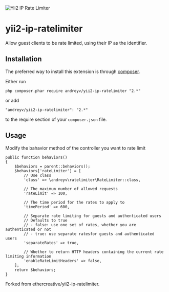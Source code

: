 ![Yii2 IP Rate Limiter](resources/banner.jpg)

# yii2-ip-ratelimiter
Allow guest clients to be rate limited, using their IP as the identifier.

## Installation

The preferred way to install this extension is through [composer](http://getcomposer.org/download/).

Either run

```
php composer.phar require andreyv/yii2-ip-ratelimiter "2.*"
```

or add

```
"andreyv/yii2-ip-ratelimiter": "2.*"
```

to the require section of your `composer.json` file.

## Usage

Modify the bahavior method of the controller you want to rate limit

```
public function behaviors()
{
	$behaviors = parent::behaviors();
	$behaviors['rateLimiter'] = [
		// Use class
		'class' => \andreyv\ratelimiter\RateLimiter::class,

		// The maximum number of allowed requests
		'rateLimit' => 100,

		// The time period for the rates to apply to
		'timePeriod' => 600,

		// Separate rate limiting for guests and authenticated users
		// Defaults to true
		// - false: use one set of rates, whether you are authenticated or not
		// - true: use separate ratesfor guests and authenticated users
		'separateRates' => true,

		// Whether to return HTTP headers containing the current rate limiting information
		'enableRateLimitHeaders' => false,
	];
	return $behaviors;
}
```

Forked from ethercreative/yii2-ip-ratelimiter.

